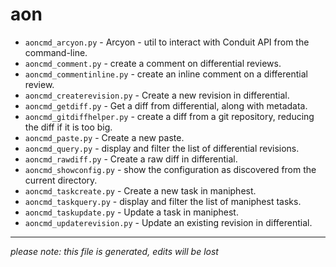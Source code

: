 # aon
* `aoncmd_arcyon.py` -
Arcyon - util to interact with Conduit API from the command-line.
* `aoncmd_comment.py` -
create a comment on differential reviews.
* `aoncmd_commentinline.py` -
create an inline comment on a differential review.
* `aoncmd_createrevision.py` -
Create a new revision in differential.
* `aoncmd_getdiff.py` -
Get a diff from differential, along with metadata.
* `aoncmd_gitdiffhelper.py` -
create a diff from a git repository, reducing the diff if it is too big.
* `aoncmd_paste.py` -
Create a new paste.
* `aoncmd_query.py` -
display and filter the list of differential revisions.
* `aoncmd_rawdiff.py` -
Create a raw diff in differential.
* `aoncmd_showconfig.py` -
show the configuration as discovered from the current directory.
* `aoncmd_taskcreate.py` -
Create a new task in maniphest.
* `aoncmd_taskquery.py` -
display and filter the list of maniphest tasks.
* `aoncmd_taskupdate.py` -
Update a task in maniphest.
* `aoncmd_updaterevision.py` -
Update an existing revision in differential.

-----
*please note: this file is generated, edits will be lost*
